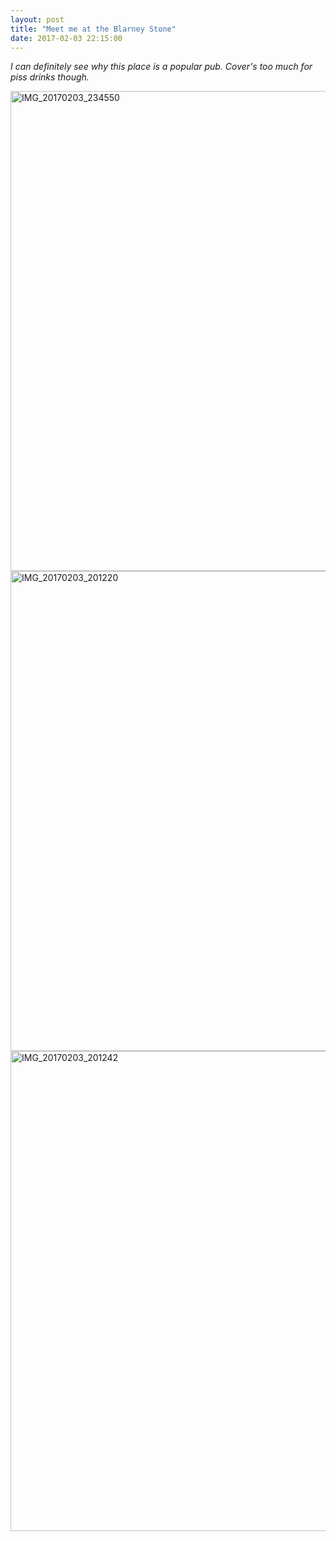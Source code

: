```yaml
---
layout: post
title: "Meet me at the Blarney Stone"
date: 2017-02-03 22:15:00
---
```


*I can definitely see why this place is a popular pub. Cover's too much for piss drinks though.*

<a data-flickr-embed="true"  href="https://www.flickr.com/photos/alexanderyshi/32593248201/in/datetaken/" title="IMG_20170203_234550"><img src="https://c1.staticflickr.com/1/657/32593248201_088f96d5b8_b.jpg" width="1024" height="768" alt="IMG_20170203_234550"></a><script async src="//embedr.flickr.com/assets/client-code.js" charset="utf-8"></script>
<a data-flickr-embed="true"  href="https://www.flickr.com/photos/alexanderyshi/32563337132/in/datetaken/" title="IMG_20170203_201220"><img src="https://c1.staticflickr.com/1/372/32563337132_c4011c4ea2_b.jpg" width="1024" height="768" alt="IMG_20170203_201220"></a><script async src="//embedr.flickr.com/assets/client-code.js" charset="utf-8"></script>
<a data-flickr-embed="true"  href="https://www.flickr.com/photos/alexanderyshi/32336493050/in/datetaken/" title="IMG_20170203_201242"><img src="https://c1.staticflickr.com/1/343/32336493050_f2d65a079c_b.jpg" width="1024" height="768" alt="IMG_20170203_201242"></a><script async src="//embedr.flickr.com/assets/client-code.js" charset="utf-8"></script>